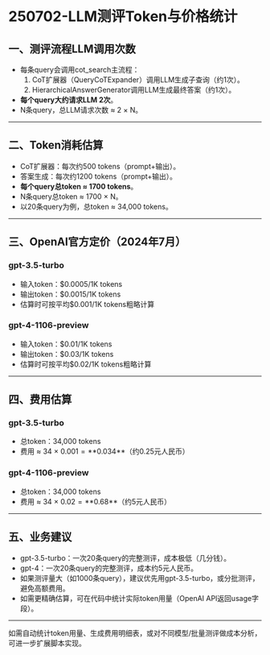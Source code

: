 # 250702-LLM测评Token与价格统计

## 一、测评流程LLM调用次数
- 每条query会调用cot_search主流程：
  1. CoT扩展器（QueryCoTExpander）调用LLM生成子查询（约1次）。
  2. HierarchicalAnswerGenerator调用LLM生成最终答案（约1次）。
- **每个query大约请求LLM 2次**。
- N条query，总LLM请求次数 ≈ 2 × N。

---

## 二、Token消耗估算
- CoT扩展器：每次约500 tokens（prompt+输出）。
- 答案生成：每次约1200 tokens（prompt+输出）。
- **每个query总token ≈ 1700 tokens**。
- N条query总token ≈ 1700 × N。
- 以20条query为例，总token ≈ 34,000 tokens。

---

## 三、OpenAI官方定价（2024年7月）

### gpt-3.5-turbo
- 输入token：$0.0005/1K tokens
- 输出token：$0.0015/1K tokens
- 估算时可按平均$0.001/1K tokens粗略计算

### gpt-4-1106-preview
- 输入token：$0.01/1K tokens
- 输出token：$0.03/1K tokens
- 估算时可按平均$0.02/1K tokens粗略计算

---

## 四、费用估算

### gpt-3.5-turbo
- 总token：34,000 tokens
- 费用 ≈ 34 × $0.001 = **$0.034**（约0.25元人民币）

### gpt-4-1106-preview
- 总token：34,000 tokens
- 费用 ≈ 34 × $0.02 = **$0.68**（约5元人民币）

---

## 五、业务建议
- gpt-3.5-turbo：一次20条query的完整测评，成本极低（几分钱）。
- gpt-4：一次20条query的完整测评，成本约5元人民币。
- 如果测评量大（如1000条query），建议优先用gpt-3.5-turbo，或分批测评，避免高额费用。
- 如需更精确估算，可在代码中统计实际token用量（OpenAI API返回usage字段）。

---

如需自动统计token用量、生成费用明细表，或对不同模型/批量测评做成本分析，可进一步扩展脚本实现。 